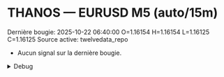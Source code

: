 # THANOS — EURUSD M5 (auto/15m)
Dernière bougie: 2025-10-22 06:40:00  O=1.16154  H=1.16154  L=1.16125  C=1.16125
Source active: twelvedata_repo

- Aucun signal sur la dernière bougie.

<details><summary>Debug</summary>

- TD_API_KEY manquant.

</details>
